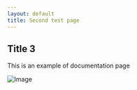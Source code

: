 ```yaml
---
layout: default
title: Second test page
---
```


## Title 3
This is an example of documentation page

![Image](https://via.placeholder.com/600x150.png?text=Some+image+here)